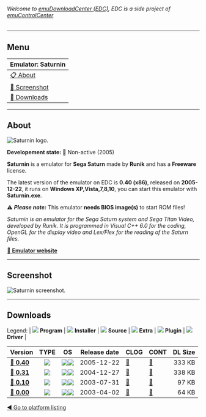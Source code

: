 ###### Welcome to [emuDownloadCenter (EDC)](https://github.com/PhoenixInteractiveNL/emuDownloadCenter/wiki/), EDC is a side project of [emuControlCenter](https://github.com/PhoenixInteractiveNL/emuControlCenter/wiki/)
***
## Menu
| **Emulator: Saturnin** |
|:---------|
| [:clipboard: About](#about) |
| [:sunrise: Screenshot](#screenshot) |
| [:floppy_disk: Downloads](#downloads) |
***
## About
![](https://github.com/PhoenixInteractiveNL/emuDownloadCenter/wiki/images_emulator/saturnin_logo_200.jpg "Saturnin logo.")

**Developement state:** :red_circle: Non-active (2005)

**Saturnin** is a emulator for **Sega Saturn** made by **Runik** and has a **Freeware** license.

The latest version of the emulator on EDC is **0.40 (x86)**, released on **2005-12-22**, it runs on **Windows XP,Vista,7,8,10**, you can start this emulator with **Saturnin.exe**.

:warning: _**Please note:**_ This emulator **needs BIOS image(s)** to start ROM files!

_Saturnin is an emulator for the Sega Saturn system and Sega Titan Video, developed by Runik. It is programmed in Visual C++ 6.0 for the coding, OpenGL for the display video and Lex/Flex for the reading of the Saturn files._

[:link: **Emulator website**](http://saturnin.consollection.com/)
***
## Screenshot
![](https://raw.githubusercontent.com/PhoenixInteractiveNL/emuDownloadCenter/master/hooks/saturnin/emulator_screen_01.jpg "Saturnin screenshot.")
***
## Downloads
Legend:
| ![](https://raw.githubusercontent.com/wiki/PhoenixInteractiveNL/emuDownloadCenter/images_misc/icon_program_24.png) **Program** | 
![](https://raw.githubusercontent.com/wiki/PhoenixInteractiveNL/emuDownloadCenter/images_misc/icon_installer_24.png) **Installer** | 
![](https://raw.githubusercontent.com/wiki/PhoenixInteractiveNL/emuDownloadCenter/images_misc/icon_source_code_24.png) **Source** | 
![](https://raw.githubusercontent.com/wiki/PhoenixInteractiveNL/emuDownloadCenter/images_misc/icon_extra_24.png) **Extra** | 
![](https://raw.githubusercontent.com/wiki/PhoenixInteractiveNL/emuDownloadCenter/images_misc/icon_plugin_24.png) **Plugin** | 
![](https://raw.githubusercontent.com/wiki/PhoenixInteractiveNL/emuDownloadCenter/images_misc/icon_driver_24.png) **Driver** | 
 
| Version  | TYPE | OS | Release date  | CLOG | CONT | DL Size  |
|:---------|:----:|:--:|:-------------:|:-----|:-----|---------:|
| [:floppy_disk: **0.40**](https://github.com/PhoenixInteractiveNL/edc-repo0005/raw/master/saturnin/0.40.7z) | ![](https://raw.githubusercontent.com/wiki/PhoenixInteractiveNL/emuDownloadCenter/images_misc/icon_program_24.png) | ![](https://raw.githubusercontent.com/wiki/PhoenixInteractiveNL/emuDownloadCenter/images_misc/logo_windows_24.png)![](https://raw.githubusercontent.com/wiki/PhoenixInteractiveNL/emuDownloadCenter/images_misc/icon_32-bit_24.png) | 2005-12-22 | [:page_facing_up:](https://github.com/PhoenixInteractiveNL/edc-repo0005/blob/master/saturnin/0.40_changelog.txt) | [:mag_right:](https://github.com/PhoenixInteractiveNL/edc-repo0005/blob/master/saturnin/0.40_contents.txt) | 333 KB |
| [:floppy_disk: **0.31**](https://github.com/PhoenixInteractiveNL/edc-repo0005/raw/master/saturnin/0.31.7z) | ![](https://raw.githubusercontent.com/wiki/PhoenixInteractiveNL/emuDownloadCenter/images_misc/icon_program_24.png) | ![](https://raw.githubusercontent.com/wiki/PhoenixInteractiveNL/emuDownloadCenter/images_misc/logo_windows_24.png)![](https://raw.githubusercontent.com/wiki/PhoenixInteractiveNL/emuDownloadCenter/images_misc/icon_32-bit_24.png) | 2004-12-27 | [:page_facing_up:](https://github.com/PhoenixInteractiveNL/edc-repo0005/blob/master/saturnin/0.31_changelog.txt) | [:mag_right:](https://github.com/PhoenixInteractiveNL/edc-repo0005/blob/master/saturnin/0.31_contents.txt) | 338 KB |
| [:floppy_disk: **0.10**](https://github.com/PhoenixInteractiveNL/edc-repo0005/raw/master/saturnin/0.10.7z) | ![](https://raw.githubusercontent.com/wiki/PhoenixInteractiveNL/emuDownloadCenter/images_misc/icon_program_24.png) | ![](https://raw.githubusercontent.com/wiki/PhoenixInteractiveNL/emuDownloadCenter/images_misc/logo_windows_24.png)![](https://raw.githubusercontent.com/wiki/PhoenixInteractiveNL/emuDownloadCenter/images_misc/icon_32-bit_24.png) | 2003-07-31 | [:page_facing_up:](https://github.com/PhoenixInteractiveNL/edc-repo0005/blob/master/saturnin/0.10_changelog.txt) | [:mag_right:](https://github.com/PhoenixInteractiveNL/edc-repo0005/blob/master/saturnin/0.10_contents.txt) | 97 KB |
| [:floppy_disk: **0.00**](https://github.com/PhoenixInteractiveNL/edc-repo0005/raw/master/saturnin/0.00.7z) | ![](https://raw.githubusercontent.com/wiki/PhoenixInteractiveNL/emuDownloadCenter/images_misc/icon_program_24.png) | ![](https://raw.githubusercontent.com/wiki/PhoenixInteractiveNL/emuDownloadCenter/images_misc/logo_windows_24.png)![](https://raw.githubusercontent.com/wiki/PhoenixInteractiveNL/emuDownloadCenter/images_misc/icon_32-bit_24.png) | 2003-04-02 | [:page_facing_up:](https://github.com/PhoenixInteractiveNL/edc-repo0005/blob/master/saturnin/0.00_changelog.txt) | [:mag_right:](https://github.com/PhoenixInteractiveNL/edc-repo0005/blob/master/saturnin/0.00_contents.txt) | 64 KB |

[:arrow_backward: Go to platform listing](https://github.com/PhoenixInteractiveNL/emuDownloadCenter/wiki/EDC-Platform-List)
